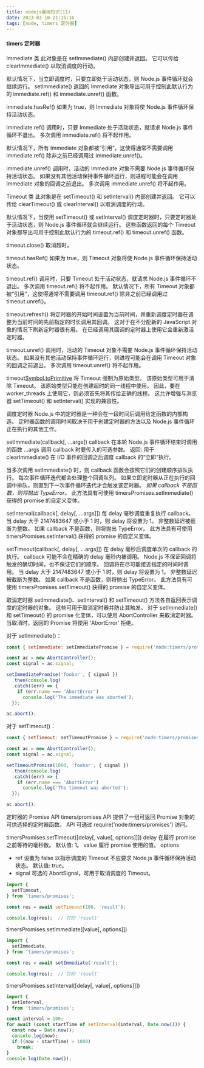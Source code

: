 ```yaml
---
title: nodejs基础知识(11)
date: 2023-03-10 21:15:16
tags: [node, timers 定时器]
---
```


#### timers 定时器
Immediate 类
此对象是在 setImmediate() 内部创建并返回。 它可以传给 clearImmediate() 以取消调度的行动。

默认情况下，当立即调度时，只要立即处于活动状态，则 Node.js 事件循环就会继续运行。 setImmediate() 返回的 Immediate 对象导出可用于控制此默认行为的 immediate.ref() 和 immediate.unref() 函数。

immediate.hasRef()
如果为 true，则 Immediate 对象将使 Node.js 事件循环保持活动状态。

immediate.ref()
调用时，只要 Immediate 处于活动状态，就请求 Node.js 事件循环不退出。 多次调用 immediate.ref() 将不起作用。

默认情况下，所有 Immediate 对象都被“引用”，这使得通常不需要调用 immediate.ref() 除非之前已经调用过 immediate.unref()。

immediate.unref()
调用时，活动的 Immediate 对象不需要 Node.js 事件循环保持活动状态。 如果没有其他活动保持事件循环运行，则进程可能会在调用 Immediate 对象的回调之前退出。 多次调用 immediate.unref() 将不起作用。

Timeout 类
此对象是在 setTimeout() 和 setInterval() 内部创建并返回。 它可以传给 clearTimeout() 或 clearInterval() 以取消调度的行动。

默认情况下，当使用 setTimeout() 或 setInterval() 调度定时器时，只要定时器处于活动状态，则 Node.js 事件循环就会继续运行。 这些函数返回的每个 Timeout 对象都导出可用于控制此默认行为的 timeout.ref() 和 timeout.unref() 函数。

timeout.close()
取消超时。

timeout.hasRef()
如果为 true，则 Timeout 对象将使 Node.js 事件循环保持活动状态。

timeout.ref()
调用时，只要 Timeout 处于活动状态，就请求 Node.js 事件循环不退出。 多次调用 timeout.ref() 将不起作用。
默认情况下，所有 Timeout 对象都被“引用”，这使得通常不需要调用 timeout.ref() 除非之前已经调用过 timeout.unref()。

timeout.refresh()
将定时器的开始时间设置为当前时间，并重新调度定时器在调整为当前时间的先前指定的时长调用其回调。 这对于在不分配新的 JavaScript 对象的情况下刷新定时器很有用。
在已经调用其回调的定时器上使用它会重新激活定时器。

timeout.unref()
调用时，活动的 Timeout 对象不需要 Node.js 事件循环保持活动状态。 如果没有其他活动保持事件循环运行，则进程可能会在调用 Timeout 对象的回调之前退出。 多次调用 timeout.unref() 将不起作用。

timeout[Symbol.toPrimitive]()
将 Timeout 强制为原始类型。 该原始类型可用于清除 Timeout。 该原始类型只能在创建超时的同一线程中使用。 因此，要在 worker_threads 上使用它，则必须首先将其传给正确的线程。 这允许增强与浏览器 setTimeout() 和 setInterval() 实现的兼容性。

调度定时器
Node.js 中的定时器是一种会在一段时间后调用给定函数的内部构造。 定时器函数的调用时间取决于用于创建定时器的方法以及 Node.js 事件循环正在执行的其他工作。

setImmediate(callback[, ...args])
callback <Function> 在本轮 Node.js 事件循环结束时调用的函数
...args <any> 调用 callback 时要传入的可选参数。
返回: <Immediate> 用于 clearImmediate()
在 I/O 事件的回调之后调度 callback 的“立即”执行。

当多次调用 setImmediate() 时，则 callback 函数会按照它们的创建顺序排队执行。 每次事件循环迭代都会处理整个回调队列。 如果立即定时器从正在执行的回调中排队，则直到下一次事件循环迭代才会触发该定时器。
*如果 callback 不是函数，则将抛出 TypeError。*
此方法具有可使用 timersPromises.setImmediate() 获得的 promise 的自定义变体。

setInterval(callback[, delay[, ...args]])
每 delay 毫秒调度重复执行 callback。
当 delay 大于 2147483647 或小于 1 时，则 delay 将设置为 1。 非整数延迟被截断为整数。
如果 callback 不是函数，则将抛出 TypeError。
此方法具有可使用 timersPromises.setInterval() 获得的 promise 的自定义变体。

setTimeout(callback[, delay[, ...args]])
在 delay 毫秒后调度单次的 callback 的执行。
callback 可能不会在精确的 delay 毫秒内被调用。 Node.js 不保证回调将触发的确切时间，也不保证它们的顺序。 回调将在尽可能接近指定的时间时调用。
当 delay 大于 2147483647 或小于 1 时，则 delay 将设置为 1。 非整数延迟被截断为整数。
如果 callback 不是函数，则将抛出 TypeError。
此方法具有可使用 timersPromises.setTimeout() 获得的 promise 的自定义变体。

取消定时器
setImmediate()、setInterval() 和 setTimeout() 方法各自返回表示调度的定时器的对象。 这些可用于取消定时器并防止其触发。
对于 setImmediate() 和 setTimeout() 的 promise 化变体，可以使用 AbortController 来取消定时器。 
当取消时，返回的 Promise 将使用 'AbortError' 拒绝。

对于 setImmediate()：
```javascript
const { setImmediate: setImmediatePromise } = require('node:timers/promises');

const ac = new AbortController();
const signal = ac.signal;

setImmediatePromise('foobar', { signal })
  .then(console.log)
  .catch((err) => {
    if (err.name === 'AbortError')
      console.log('The immediate was aborted');
  });

ac.abort();
```
对于 setTimeout()：
```javascript
const { setTimeout: setTimeoutPromise } = require('node:timers/promises');

const ac = new AbortController();
const signal = ac.signal;

setTimeoutPromise(1000, 'foobar', { signal })
  .then(console.log)
  .catch((err) => {
    if (err.name === 'AbortError')
      console.log('The timeout was aborted');
  });

ac.abort();
```

定时器的 Promise API
timers/promises API 提供了一组可返回 Promise 对象的可供选择的定时器函数。 API 可通过 require('node:timers/promises') 访问。

timersPromises.setTimeout([delay[, value[, options]]])
delay <number> 在履行 promise 之前等待的毫秒数。 默认值: 1。
value <any> 履行 promise 使用的值。
options <Object>
- ref <boolean> 设置为 false 以指示调度的 Timeout 不应要求 Node.js 事件循环保持活动状态。 默认值: true。
- signal <AbortSignal> 可选的 AbortSignal，可用于取消调度的 Timeout。
```javascript
import {
  setTimeout,
} from 'timers/promises';

const res = await setTimeout(100, 'result');

console.log(res);  // 打印 'result'
```

timersPromises.setImmediate([value[, options]])
```javascript
import {
  setImmediate,
} from 'timers/promises';

const res = await setImmediate('result');

console.log(res);  // 打印 'result'
```

timersPromises.setInterval([delay[, value[, options]]])
```javascript
import {
  setInterval,
} from 'timers/promises';

const interval = 100;
for await (const startTime of setInterval(interval, Date.now())) {
  const now = Date.now();
  console.log(now);
  if ((now - startTime) > 1000)
    break;
}
console.log(Date.now());
```
